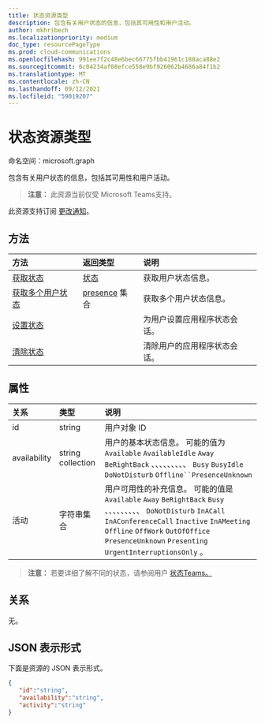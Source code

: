 ```yaml
---
title: 状态资源类型
description: 包含有关用户状态的信息，包括其可用性和用户活动。
author: mkhribech
ms.localizationpriority: medium
doc_type: resourcePageType
ms.prod: cloud-communications
ms.openlocfilehash: 991ee7f2c48e6bec66775fbb41961c188aca88e2
ms.sourcegitcommit: 6c04234af08efce558e9bf926062b4686a84f1b2
ms.translationtype: MT
ms.contentlocale: zh-CN
ms.lasthandoff: 09/12/2021
ms.locfileid: "59019207"
---
```

# <a name="presence-resource-type"></a>状态资源类型

命名空间：microsoft.graph

包含有关用户状态的信息，包括其可用性和用户活动。

> **注意：** 此资源当前仅受 Microsoft Teams支持。

此资源支持订阅 [更改通知](/graph/webhooks)。

## <a name="methods"></a>方法

| 方法                                                                               | 返回类型                                     | 说明                                         |
| :----------------------------------------------------------------------------------- | :---------------------------------------------- | :-------------------------------------------------- |
| [获取状态](../api/presence-get.md)                                               | [状态](../resources/presence.md)            | 获取用户状态信息。                  |
| [获取多个用户状态](../api/cloudcommunications-getpresencesbyuserid.md) | [presence](../resources/presence.md) 集合 | 获取多个用户状态信息。    |
| [设置状态](../api/presence-setpresence.md)                                       |                                                 | 为用户设置应用程序状态会话。   |
| [清除状态](../api/presence-clearpresence.md)                                   |                                                 | 清除用户的应用程序状态会话。 |

## <a name="properties"></a>属性

| 关系 | 类型              | 说明                                                                                                                                                                                                                                                                                       |
| :----------- | :---------------- | :------------------------------------------------------------------------------------------------------------------------------------------------------------------------------------------------------------------------------------------------------------------------------------------------ |
| id           | string            | 用户对象 ID                                                                                                                                                                                                                                                                                |
| availability | string collection | 用户的基本状态信息。 可能的值为 `Available` `AvailableIdle` `Away` `BeRightBack` 、、、、、、、、、 `Busy` `BusyIdle` `DoNotDisturb` `Offline``PresenceUnknown`                                                                                                              |
| 活动     | 字符串集合 | 用户可用性的补充信息。 可能的值是 `Available` `Away` `BeRightBack` `Busy` 、、、、、、、、、 `DoNotDisturb` `InACall` `InAConferenceCall` `Inactive` `InAMeeting` `Offline` `OffWork` `OutOfOffice` `PresenceUnknown` `Presenting` `UrgentInterruptionsOnly` 。 |

>**注意：** 若要详细了解不同的状态，请参阅用户 [状态Teams。](/microsoftteams/presence-admins) 

## <a name="relationships"></a>关系

无。

## <a name="json-representation"></a>JSON 表示形式

下面是资源的 JSON 表示形式。

<!-- {
  "blockType": "resource",
  "optionalProperties": [
  ],
  "@odata.type": "microsoft.graph.presence"
}-->
```json
{
   "id":"string",
   "availability":"string",
   "activity":"string"
}
```
